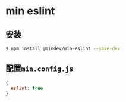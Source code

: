 # min eslint

## 安装

``` bash
$ npm install @mindev/min-eslint --save-dev
```

## 配置`min.config.js`

``` js
{
  eslint: true
}
```
